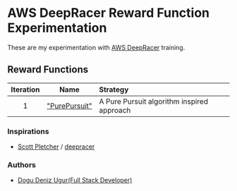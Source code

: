 # AWS DeepRacer Reward Function Experimentation

These are my experimentation with [AWS DeepRacer](https://aws.amazon.com/deepracer/) training.

## Reward Functions

|Iteration|Name|Strategy| 
| :---: |:---:|:-----|
|1|["PurePursuit"](./iterations/v1-PurePursuit.md)|A Pure Pursuit algorithm inspired approach|

### Inspirations
- [Scott Pletcher](https://github.com/scottpletcher) / [deepracer](https://github.com/scottpletcher/deepracer)

### Authors
- [Dogu Deniz Ugur(Full Stack Developer)](https://dogudenizugur.me)
